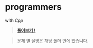 # programmers
with *Cpp*

> **[풀어보기 !](https://programmers.co.kr/learn/challenges)**

> 문제 별 설명은 해당 폴더 안에 있습니다.
